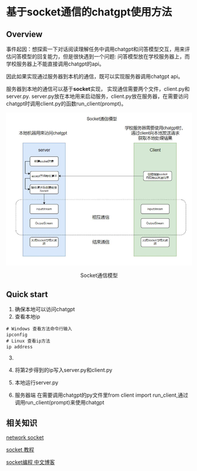 # 基于socket通信的chatgpt使用方法
## Overview
事件起因：想探索一下对话阅读理解任务中调用chatgpt和问答模型交互，用来评估问答模型的回复能力，但是很快遇到一个问题: 问答模型放在学校服务器上，而学校服务器上不能直接调用chatgpt的api。

因此如果实现通过服务器到本机的通信，既可以实现服务器调用chatgpt api。

服务器到本地的通信可以基于**socket**实现， 实现通信需要两个文件，client.py和server.py. server.py放在本地用来启动服务，client.py放在服务器，在需要访问chatgpt时调用client.py的函数run_client(prompt)。




![Socket通信模型](assets/socket通信模型.jpg)
<center>Socket通信模型</center>


## Quick start
1. 确保本地可以访问chatgpt
2. 查看本地ip
```shell
# Windows 查看方法命令行输入
ipconfig
# Linux 查看ip方法
ip address
```
3. 

   1. 将第2步得到的ip写入server.py和client.py
   2. 本地运行server.py
   3. 服务器端 在需要调用chatgpt的py文件里from client import run_client,通过调用run_client(prompt)来使用chatgpt


## 相关知识
[network socket](https://en.wikipedia.org/wiki/Network_socket)

[socket 教程](https://realpython.com/python-sockets/)

[socket编程 中文博客](https://blog.csdn.net/Dustinthewine/article/details/127631711)
